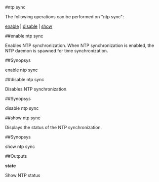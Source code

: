 #ntp sync

The following operations can be performed on "ntp sync":


[enable](#enable-ntp-sync) | [disable](#disable-ntp-sync) | [show](#show-ntp-sync)

##enable ntp sync

Enables NTP synchronization. When NTP synchronization is enabled, the NTP daemon is spawned for time synchronization.


##Synopsys

enable ntp sync


##disable ntp sync

Disables NTP synchronization.


##Synopsys

disable ntp sync


##show ntp sync

Displays the status of the NTP synchronization.


##Synopsys

show ntp sync


##Outputs

<b>state</b>
Show NTP status



